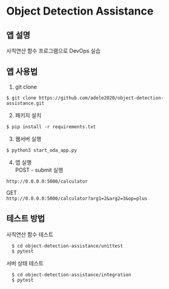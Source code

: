 # Object Detection Assistance


## 앱 설명

사칙연산 함수 프로그램으로 DevOps 실습



## 앱 사용법

1. git clone

  ```
  $ git clone https://github.com/adele2020/object-detection-assistance.git
  ```

2. 패키지 설치

  ```
  $ pip install -r requirements.txt
  ```

3. 웹서버 실행

  ```
  $ python3 start_oda_app.py
  ```

4. 앱 실행  
  POST - submit 실행  

  `http://0.0.0.0:5000/calculator`   

  GET  
  `http://0.0.0.0:5000/calculator?arg1=2&arg2=3&op=plus`  



## 테스트 방법

사칙연산 함수 테스트

```
  $ cd object-detection-assistance/unittest
  $ pytest
```

서버 상태 테스트

```
  $ cd object-detection-assistance/integration
  $ pytest
```

